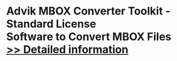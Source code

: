 # Advik MBOX Converter Toolkit - Standard License<br />Software to Convert MBOX Files<br />[>> Detailed information](https://secure.shareit.com/shareit/product.html?productid=300804997&affiliateid=200057808)